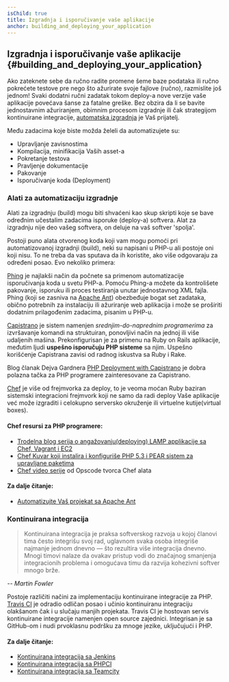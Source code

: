 ```yaml
---
isChild: true
title: Izgradnja i isporučivanje vaše aplikacije
anchor: building_and_deploying_your_application
---
```


## Izgradnja i isporučivanje vaše aplikacije {#building_and_deploying_your_application}

Ako zateknete sebe da ručno radite promene šeme baze podataka ili ručno pokrećete testove pre nego što ažurirate svoje
fajlove (ručno), razmislite još jednom! Svaki dodatni ručni zadatak tokom deploy-a nove verzije vaše aplikacije povećava 
šanse za fatalne greške. Bez obzira da li se bavite jednostavnim ažuriranjem, 
obimnim procesom izgradnje ili čak strategijom kontinuirane integracije, [automatska izgradnja](http://en.wikipedia.org/wiki/Build_automation) je Vaš prijatelj.

Među zadacima koje biste možda želeli da automatizujete su:

* Upravljanje zavisnostima
* Kompilacija, minifikacija Vaših asset-a
* Pokretanje testova
* Pravljenje dokumentacije
* Pakovanje
* Isporučivanje koda (Deployment)


### Alati za automatizaciju izgradnje

Alati za izgradnju (build) mogu biti shvaćeni kao skup skripti koje se bave određnim učestalim zadacima isporuke (deploy-a) softvera. 
Alat za izgradnju nije deo vašeg softvera, on deluje na vaš softver 'spolja'.

Postoji puno alata otvorenog koda koji vam mogu pomoći pri automatizovanoj izgradnji (build), neki su napisani u PHP-u ali 
postoje oni koji nisu. To ne treba da vas sputava da ih koristite, ako više odgovaraju za određeni posao. Evo nekoliko primera:

[Phing](http://www.phing.info/) je najlakši način da počnete sa primenom automatizacije isporučivanja koda u svetu PHP-a. Pomoću Phing-a
možete da kontrolišete pakovanje, isporuku ili proces testiranja unutar jednostavnog XML fajla. Phing (koji se zasniva na [Apache Ant](http://ant.apache.org/)) obezbeđuje bogat set zadataka, obično potrebnih za instalaciju ili ažuriranje web aplikacija i može se proširiti dodatnim prilagođenim zadacima, pisanim u PHP-u.

[Capistrano](https://github.com/capistrano/capistrano/wiki) je sistem namenjen *srednjim-do-naprednim programerima* za
izvršavanje komandi na struktuiran, ponovljivi način na jednoj ili više udaljenih mašina. Prekonfigurisan je za primenu na Ruby on Rails aplikacije, međutim ljudi **uspešno isporučuju PHP sisteme** sa njim. Uspešno korišćenje Capistrana zavisi od radnog iskustva sa Ruby i Rake.

Blog članak Dejva Gardnera [PHP Deployment with Capistrano](http://www.davegardner.me.uk/blog/2012/02/13/php-deployment-with-capistrano/)
je dobra polazna tačka za PHP programere zainteresovane za Capistrano.

[Chef](http://www.opscode.com/chef/) je više od frejmvorka za deploy, to je veoma moćan Ruby baziran sistemski integracioni frejmvork 
koji ne samo da radi deploy Vaše aplikacije već može izgraditi i celokupno serversko okruženje ili virtuelne kutije(virtual boxes).

#### Chef resursi za PHP programere:

* [Trodelna blog serija o angažovanju(deploying) LAMP applikacije sa Chef, Vagrant i EC2](http://www.jasongrimes.org/2012/06/managing-lamp-environments-with-chef-vagrant-and-ec2-1-of-3/)
* [Chef Kuvar koji instalira i konfiguriše PHP 5.3 i PEAR sistem za upravljane paketima](https://github.com/opscode-cookbooks/php)
* [Chef video serije][Chef_tutorial] od Opscode tvorca Chef alata

#### Za dalje čitanje:

* [Automatizujte Vaš projekat sa Apache Ant](http://net.tutsplus.com/tutorials/other/automate-your-projects-with-apache-ant/)

### Kontinuirana integracija

> Kontinuirana integracija je praksa softverskog razvoja u kojoj članovi tima često integrišu svoj rad, uglavnom svaka
> osoba integriše najmanje jednom dnevno — što rezultira više integracija dnevno. Mnogi timovi nalaze da ovakav
> pristup vodi do značajnog smanjenja integracionih problema i omogućava timu da razvija kohezivni softver mnogo brže.

*-- Martin Fowler*

Postoje različiti načini za implementaciju kontinuirane integracije za PHP. [Travis CI](https://travis-ci.org/) je odradio 
odličan posao i učinio kontinuiranu integraciju olakšanom čak i u slučaju manjih projekata. Travis CI je hostovan servis 
kontinuirane integracije namenjen open source zajednici. Integrisan je sa GitHub-om i nudi prvoklasnu podršku za mnoge jezike, 
uključujući i PHP.

#### Za dalje čitanje:

* [Kontinuirana integracija sa Jenkins][Jenkins]
* [Kontinuirana integracija sa PHPCI][PHPCI]
* [Kontinuirana integracija sa Teamcity][Teamcity]


[buildautomation]: http://en.wikipedia.org/wiki/Build_automation
[Phing]: http://www.phing.info/
[Apache Ant]: http://ant.apache.org/
[Capistrano]: https://github.com/capistrano/capistrano/wiki
[phpdeploy_capistrano]: http://www.davegardner.me.uk/blog/2012/02/13/php-deployment-with-capistrano/
[Chef]: http://www.opscode.com/chef/
[chef_vagrant_and_ec2]: http://www.jasongrimes.org/2012/06/managing-lamp-environments-with-chef-vagrant-and-ec2-1-of-3/
[Chef_cookbook]: https://github.com/opscode-cookbooks/php
[Chef_tutorial]: https://www.youtube.com/playlist?list=PLrmstJpucjzWKt1eWLv88ZFY4R1jW8amR
[apache_ant_tutorial]: http://net.tutsplus.com/tutorials/other/automate-your-projects-with-apache-ant/
[Travis CI]: https://travis-ci.org/
[Jenkins]: http://jenkins-ci.org/
[PHPCI]: http://www.phptesting.org/
[Teamcity]: http://www.jetbrains.com/teamcity/
[Deployer]: https://github.com/deployphp/deployer
